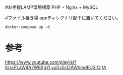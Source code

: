 #お手軽LAMP環境構築
PHP + Nginx + MySQL

#ファイル置き場
appディレクトリ配下に置いてください。

```
docker-compose up -d
```

# 参考
https://www.youtube.com/playlist?list=PLaW8A7W8XgYLyuGv5cI2AWhmdEO3rOj1A
